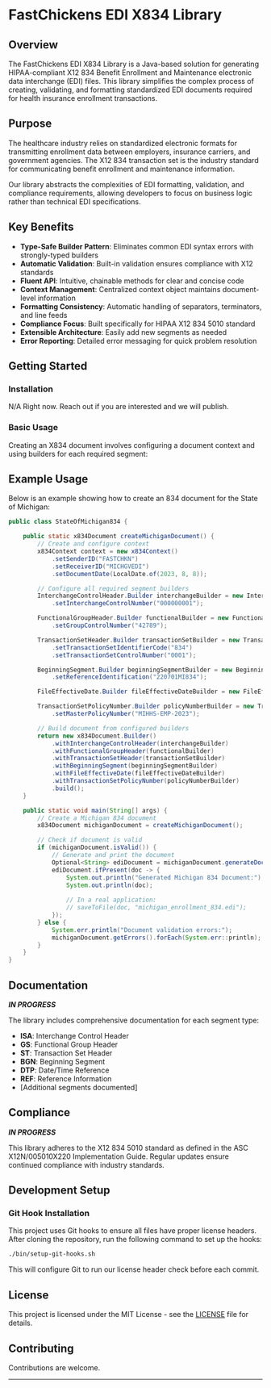 # FastChickens EDI X834 Library

## Overview

The FastChickens EDI X834 Library is a Java-based solution for generating HIPAA-compliant X12 834 Benefit Enrollment and Maintenance electronic data interchange (EDI) files. This library simplifies the complex process of creating, validating, and formatting standardized EDI documents required for health insurance enrollment transactions.

## Purpose

The healthcare industry relies on standardized electronic formats for transmitting enrollment data between employers, insurance carriers, and government agencies. The X12 834 transaction set is the industry standard for communicating benefit enrollment and maintenance information.

Our library abstracts the complexities of EDI formatting, validation, and compliance requirements, allowing developers to focus on business logic rather than technical EDI specifications.

## Key Benefits

- **Type-Safe Builder Pattern**: Eliminates common EDI syntax errors with strongly-typed builders
- **Automatic Validation**: Built-in validation ensures compliance with X12 standards
- **Fluent API**: Intuitive, chainable methods for clear and concise code
- **Context Management**: Centralized context object maintains document-level information
- **Formatting Consistency**: Automatic handling of separators, terminators, and line feeds
- **Compliance Focus**: Built specifically for HIPAA X12 834 5010 standard
- **Extensible Architecture**: Easily add new segments as needed
- **Error Reporting**: Detailed error messaging for quick problem resolution

## Getting Started

### Installation
N/A Right now. Reach out if you are interested and we will publish.

### Basic Usage

Creating an X834 document involves configuring a document context and using builders for each required segment:

## Example Usage

Below is an example showing how to create an 834 document for the State of Michigan:

```java
public class StateOfMichigan834 {

    public static x834Document createMichiganDocument() {
        // Create and configure context
        x834Context context = new x834Context()
            .setSenderID("FASTCHKN")
            .setReceiverID("MICHGVEDI")
            .setDocumentDate(LocalDate.of(2023, 8, 8));

        // Configure all required segment builders
        InterchangeControlHeader.Builder interchangeBuilder = new InterchangeControlHeader.Builder(context)
            .setInterchangeControlNumber("000000001");

        FunctionalGroupHeader.Builder functionalBuilder = new FunctionalGroupHeader.Builder(context)
            .setGroupControlNumber("42789");

        TransactionSetHeader.Builder transactionSetBuilder = new TransactionSetHeader.Builder()
            .setTransactionSetIdentifierCode("834")
            .setTransactionSetControlNumber("0001");

        BeginningSegment.Builder beginningSegmentBuilder = new BeginningSegment.Builder(context)
            .setReferenceIdentification("220701MI834");

        FileEffectiveDate.Builder fileEffectiveDateBuilder = new FileEffectiveDate.Builder(context);

        TransactionSetPolicyNumber.Builder policyNumberBuilder = new TransactionSetPolicyNumber.Builder()
            .setMasterPolicyNumber("MIHHS-EMP-2023");

        // Build document from configured builders
        return new x834Document.Builder()
            .withInterchangeControlHeader(interchangeBuilder)
            .withFunctionalGroupHeader(functionalBuilder)
            .withTransactionSetHeader(transactionSetBuilder)
            .withBeginningSegment(beginningSegmentBuilder)
            .withFileEffectiveDate(fileEffectiveDateBuilder)
            .withTransactionSetPolicyNumber(policyNumberBuilder)
            .build();
    }

    public static void main(String[] args) {
        // Create a Michigan 834 document
        x834Document michiganDocument = createMichiganDocument();

        // Check if document is valid
        if (michiganDocument.isValid()) {
            // Generate and print the document
            Optional<String> ediDocument = michiganDocument.generateDocument();
            ediDocument.ifPresent(doc -> {
                System.out.println("Generated Michigan 834 Document:");
                System.out.println(doc);
                
                // In a real application:
                // saveToFile(doc, "michigan_enrollment_834.edi");
            });
        } else {
            System.err.println("Document validation errors:");
            michiganDocument.getErrors().forEach(System.err::println);
        }
    }
}
```

## Documentation
***IN PROGRESS***

The library includes comprehensive documentation for each segment type:

- **ISA**: Interchange Control Header
- **GS**: Functional Group Header
- **ST**: Transaction Set Header
- **BGN**: Beginning Segment
- **DTP**: Date/Time Reference
- **REF**: Reference Information
- [Additional segments documented]

## Compliance

***IN PROGRESS***

This library adheres to the X12 834 5010 standard as defined in the ASC X12N/005010X220 Implementation Guide. Regular updates ensure continued compliance with industry standards.

## Development Setup

### Git Hook Installation

This project uses Git hooks to ensure all files have proper license headers.
After cloning the repository, run the following command to set up the hooks:

```bash
./bin/setup-git-hooks.sh
```

This will configure Git to run our license header check before each commit.

## License
This project is licensed under the MIT License - see the [LICENSE](LICENSE) file for details.

## Contributing

Contributions are welcome.

---
